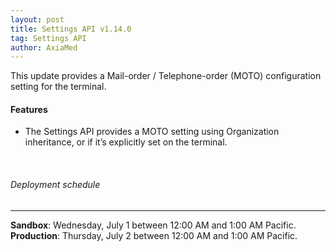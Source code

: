 ```yaml
---
layout: post
title: Settings API v1.14.0
tag: Settings API
author: AxiaMed
---
```

This update provides a Mail-order / Telephone-order (MOTO) configuration setting for the terminal. 

#### Features
* The Settings API provides a MOTO setting using Organization inheritance, or if it’s explicitly set on the terminal. 


&nbsp;  
###### Deployment schedule
* * *
**Sandbox**: Wednesday, July 1 between 12:00 AM and 1:00 AM Pacific.
<br>
**Production**: Thursday, July 2 between 12:00 AM and 1:00 AM Pacific.
